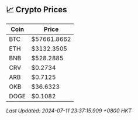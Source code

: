## 📈 Crypto Prices

| Coin | Price |
| ---- | ----- |
| BTC | $57661.8662 |
| ETH | $3132.3505 |
| BNB | $528.2885 |
| CRV | $0.2734 |
| ARB | $0.7125 |
| OKB | $36.6323 |
| DOGE | $0.1082 |

_Last Updated: 2024-07-11 23:37:15.909 +0800 HKT_
